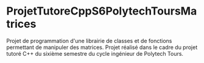 # ProjetTutoreCppS6PolytechToursMatrices
Projet de programmation d'une librairie de classes et de fonctions permettant de manipuler des matrices. Projet réalisé dans le cadre du projet tutoré C++ du sixième semestre du cycle ingénieur de Polytech Tours. 
